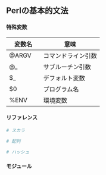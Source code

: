 ## Perlの基本的文法

#### 特殊変数

| 変数名 | 意味 |
---------|------
@ARGV　| コマンドライン引数
@_ | サブルーチン引数
$_ | デフォルト変数
$0 | プログラム名
%ENV | 環境変数


#### リファレンス

``` perl
# スカラ

# 配列

# ハッシュ

```

#### モジュール
